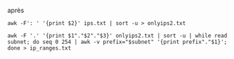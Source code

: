 après 

`awk -F': ' '{print $2}' ips.txt | sort -u > onlyips2.txt`

`awk -F '.' '{print $1"."$2"."$3}' onlyips2.txt | sort -u | while read subnet; do seq 0 254 | awk -v prefix="$subnet" '{print prefix"."$1}'; done > ip_ranges.txt`
